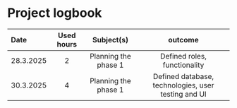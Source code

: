 # Project logbook

| Date  | Used hours | Subject(s) |  outcome |
| :---  |     :---:      |     :---:      |     :---:      |
| 28.3.2025 | 2 | Planning the phase 1  | Defined roles, functionality  |
| 30.3.2025 | 4 | Planning the phase 1  | Defined database, technologies, user testing and UI  |